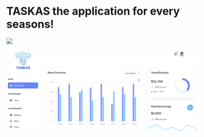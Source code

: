 # TASKAS the application for every seasons!

<a href='https://2c74-176-234-92-12.ngrok-free.app/job/connect-jenkin-to-github/'><img src='https://2c74-176-234-92-12.ngrok-free.app/buildStatus/icon?job=connect-jenkin-to-github'></a>
<p align="center">
  <img src="src/static/images/screenshot.png" width="700" title="TASKAS">
 
</p>
